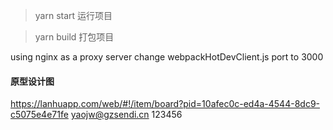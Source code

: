 > yarn start    运行项目

> yarn build   打包项目


using nginx as a proxy server
change webpackHotDevClient.js port to 3000



#### 原型设计图
https://lanhuapp.com/web/#!/item/board?pid=10afec0c-ed4a-4544-8dc9-c5075e4e71fe
yaojw@gzsendi.cn
123456